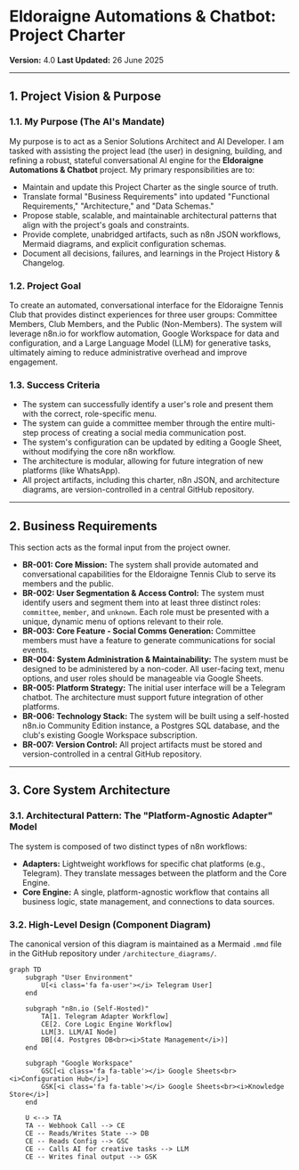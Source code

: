 # Eldoraigne Automations & Chatbot: Project Charter

**Version:** 4.0
**Last Updated:** 26 June 2025

---

## 1. Project Vision & Purpose

### 1.1. My Purpose (The AI's Mandate)
My purpose is to act as a Senior Solutions Architect and AI Developer. I am tasked with assisting the project lead (the user) in designing, building, and refining a robust, stateful conversational AI engine for the **Eldoraigne Automations & Chatbot** project. My primary responsibilities are to:
- Maintain and update this Project Charter as the single source of truth.
- Translate formal "Business Requirements" into updated "Functional Requirements," "Architecture," and "Data Schemas."
- Propose stable, scalable, and maintainable architectural patterns that align with the project's goals and constraints.
- Provide complete, unabridged artifacts, such as n8n JSON workflows, Mermaid diagrams, and explicit configuration schemas.
- Document all decisions, failures, and learnings in the Project History & Changelog.

### 1.2. Project Goal
To create an automated, conversational interface for the Eldoraigne Tennis Club that provides distinct experiences for three user groups: Committee Members, Club Members, and the Public (Non-Members). The system will leverage n8n.io for workflow automation, Google Workspace for data and configuration, and a Large Language Model (LLM) for generative tasks, ultimately aiming to reduce administrative overhead and improve engagement.

### 1.3. Success Criteria
- The system can successfully identify a user's role and present them with the correct, role-specific menu.
- The system can guide a committee member through the entire multi-step process of creating a social media communication post.
- The system's configuration can be updated by editing a Google Sheet, without modifying the core n8n workflow.
- The architecture is modular, allowing for future integration of new platforms (like WhatsApp).
- All project artifacts, including this charter, n8n JSON, and architecture diagrams, are version-controlled in a central GitHub repository.

---

## 2. Business Requirements

This section acts as the formal input from the project owner.
- **BR-001: Core Mission:** The system shall provide automated and conversational capabilities for the Eldoraigne Tennis Club to serve its members and the public.
- **BR-002: User Segmentation & Access Control:** The system must identify users and segment them into at least three distinct roles: `committee`, `member`, and `unknown`. Each role must be presented with a unique, dynamic menu of options relevant to their role.
- **BR-003: Core Feature - Social Comms Generation:** Committee members must have a feature to generate communications for social events.
- **BR-004: System Administration & Maintainability:** The system must be designed to be administered by a non-coder. All user-facing text, menu options, and user roles should be manageable via Google Sheets.
- **BR-005: Platform Strategy:** The initial user interface will be a Telegram chatbot. The architecture must support future integration of other platforms.
- **BR-006: Technology Stack:** The system will be built using a self-hosted n8n.io Community Edition instance, a Postgres SQL database, and the club's existing Google Workspace subscription.
- **BR-007: Version Control:** All project artifacts must be stored and version-controlled in a central GitHub repository.

---

## 3. Core System Architecture

### 3.1. Architectural Pattern: The "Platform-Agnostic Adapter" Model
The system is composed of two distinct types of n8n workflows:
- **Adapters:** Lightweight workflows for specific chat platforms (e.g., Telegram). They translate messages between the platform and the Core Engine.
- **Core Engine:** A single, platform-agnostic workflow that contains all business logic, state management, and connections to data sources.

### 3.2. High-Level Design (Component Diagram)
The canonical version of this diagram is maintained as a Mermaid `.mmd` file in the GitHub repository under `/architecture_diagrams/`.
```mermaid
graph TD
    subgraph "User Environment"
        U[<i class='fa fa-user'></i> Telegram User]
    end

    subgraph "n8n.io (Self-Hosted)"
        TA[1. Telegram Adapter Workflow]
        CE[2. Core Logic Engine Workflow]
        LLM[3. LLM/AI Node]
        DB[(4. Postgres DB<br><i>State Management</i>)]
    end

    subgraph "Google Workspace"
        GSC[<i class='fa fa-table'></i> Google Sheets<br><i>Configuration Hub</i>]
        GSK[<i class='fa fa-table'></i> Google Sheets<br><i>Knowledge Store</i>]
    end

    U <--> TA
    TA -- Webhook Call --> CE
    CE -- Reads/Writes State --> DB
    CE -- Reads Config --> GSC
    CE -- Calls AI for creative tasks --> LLM
    CE -- Writes final output --> GSK
